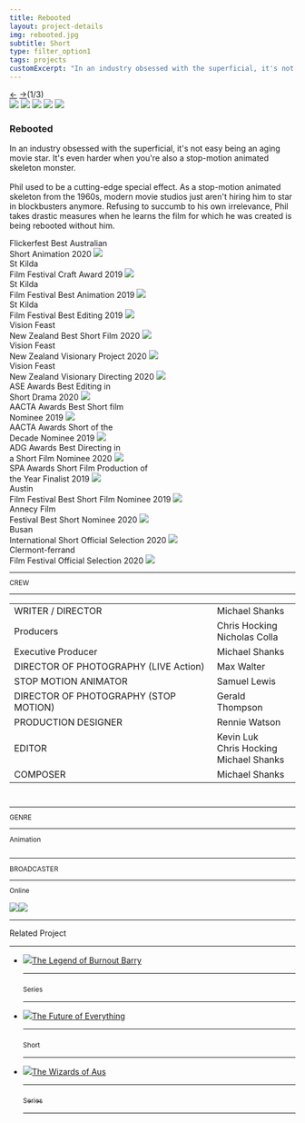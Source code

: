 ```yaml
---
title: Rebooted
layout: project-details
img: rebooted.jpg
subtitle: Short
type: filter_option1
tags: projects
customExcerpt: "In an industry obsessed with the superficial, it's not easy being an aging movie star. It&#39;s even harder when you're also a stop-motion animated skeleton monster. "
---
```



<section id="details">
    <div id="carousel">
      <div id="carousel_controls"><span><a href="#" id="carousel_backward">&larr;</a> <a href="#"
            id="carousel_forward">&rarr;</a></span><span id="pagecount">(1/3)</span></div>
      <div id="carousel_img">
        <img src="{{ relBase }}img/gallery/rebooted1.jpg" id="img1">
        <img src="{{ relBase }}img/gallery/rebooted2.jpg" id="img2">
        <img src="{{ relBase }}img/gallery/rebooted3.jpg" id="img3">
        <img src="{{ relBase }}img/gallery/rebooted4.jpg" id="img4">
        <img src="{{ relBase }}img/gallery/rebooted5.jpg" id="img5">
      </div>
    </div>
    <article><span id="main-detail">
      <h1>Rebooted</h1><p>In an industry obsessed with the superficial, it&#39;s not easy being an aging movie star. It&#39;s even harder when you&#39;re also a stop-motion animated skeleton monster.  <br><br>Phil used to be a cutting-edge special effect. As a stop-motion animated skeleton from the 1960s, modern movie studios just aren&#39;t hiring him to star in blockbusters anymore. Refusing to succumb to his own irrelevance, Phil takes drastic measures when he learns the film for which he was created is being rebooted without him. 
      </p>
        <div class="laurel">
          <span class="festival">Flickerfest</span>
          <span class="award">Best Australian<br>Short Animation</span>
          <span class="year">2020</span>
          <img src="{{ relBase }}img/laurel.svg">
        </div>
        <div class="laurel">
          <span class="festival">St Kilda<br>Film Festival</span>
          <span class="award">Craft Award</span>
          <span class="year">2019</span>
          <img src="{{ relBase }}img/laurel.svg">
        </div>
        <div class="laurel">
          <span class="festival">St Kilda<br>Film Festival</span>
          <span class="award">Best Animation</span>
          <span class="year">2019</span>
          <img src="{{ relBase }}img/laurel.svg">
        </div>
        <div class="laurel">
          <span class="festival">St Kilda<br>Film Festival</span>
          <span class="award">Best Editing</span>
          <span class="year">2019</span>
          <img src="{{ relBase }}img/laurel.svg">
        </div>
        <div class="laurel">
          <span class="festival">Vision Feast<br>New Zealand</span>
          <span class="award">Best Short Film</span>
          <span class="year">2020</span>
          <img src="{{ relBase }}img/laurel.svg">
        </div>
        <div class="laurel">
          <span class="festival">Vision Feast<br>New Zealand</span>
          <span class="award">Visionary Project</span>
          <span class="year">2020</span>
          <img src="{{ relBase }}img/laurel.svg">
        </div>
        <div class="laurel">
          <span class="festival">Vision Feast<br>New Zealand</span>
          <span class="award">Visionary Directing</span>
          <span class="year">2020</span>
          <img src="{{ relBase }}img/laurel.svg">
        </div>
        <div class="laurel">
          <span class="festival">ASE Awards</span>
          <span class="award">Best Editing in<br>Short Drama</span>
          <span class="year">2020</span>
          <img src="{{ relBase }}img/laurel.svg">
        </div>
        <div class="laurel">
          <span class="festival">AACTA Awards</span>
          <span class="award">Best Short film<br>Nominee</span>
          <span class="year">2019</span>
          <img src="{{ relBase }}img/laurel.svg">
        </div>
        <div class="laurel">
          <span class="festival">AACTA Awards</span>
          <span class="award">Short of the<br>Decade Nominee</span>
          <span class="year">2019</span>
          <img src="{{ relBase }}img/laurel.svg">
        </div>
        <div class="laurel">
          <span class="festival">ADG Awards</span>
          <span class="award">Best Directing in<br>a Short Film Nominee</span>
          <span class="year">2020</span>
          <img src="{{ relBase }}img/laurel.svg">
        </div>
        <div class="laurel">
          <span class="festival">SPA Awards</span>
          <span class="award">Short Film Production of<br>the Year Finalist</span>
          <span class="year">2019</span>
          <img src="{{ relBase }}img/laurel.svg">
        </div>
        <div class="laurel">
          <span class="festival">Austin<br>Film Festival</span>
          <span class="award">Best Short Film Nominee</span>
          <span class="year">2019</span>
          <img src="{{ relBase }}img/laurel.svg">
        </div>
        <div class="laurel">
          <span class="festival">Annecy Film<br>Festival</span>
          <span class="award">Best Short Nominee</span>
          <span class="year">2020</span>
          <img src="{{ relBase }}img/laurel.svg">
        </div>
        <div class="laurel">
          <span class="festival">Busan<br>International Short</span>
          <span class="award">Official Selection</span>
          <span class="year">2020</span>
          <img src="{{ relBase }}img/laurel.svg">
        </div>
        <div class="laurel">
          <span class="festival">Clermont-ferrand<br>Film Festival</span>
          <span class="award">Official Selection</span>
          <span class="year">2020</span>
          <img src="{{ relBase }}img/laurel.svg">
        </div>
      </span>
      <sub>
        <hr>CREW
        <hr>
        <table>
          <tr>
            <td>WRITER / DIRECTOR</td>
            <td>Michael Shanks</td>
          </tr>
          <tr>
            <td>Producers</td>
            <td>Chris Hocking<br>Nicholas Colla</td>
          </tr>
          <tr>
            <td>Executive Producer</td>
            <td>Michael Shanks</td>
          </tr>
          <tr>
            <td>DIRECTOR OF PHOTOGRAPHY (LIVE Action)</td>
            <td>Max Walter</td>
          </tr>
          <tr>
            <td>STOP MOTION ANIMATOR</td>
            <td>Samuel Lewis</td>
          </tr>
          <tr>
            <td>DIRECTOR OF PHOTOGRAPHY (STOP MOTION)</td>
            <td>Gerald Thompson</td>
          </tr>
          <tr>
            <td>PRODUCTION DESIGNER</td>
            <td>Rennie Watson</td>
          </tr>
          <tr>
            <td>EDITOR</td>
            <td>Kevin Luk<br>Chris Hocking<br>Michael Shanks</td>
          </tr>
          <tr>
            <td>COMPOSER</td>
            <td> Michael Shanks</td>
          </tr>
        </table>
        </span>
        <br>
        <hr>GENRE
        <hr>
        Animation<br>
        <br>
        <hr>BROADCASTER
        <hr>
        Online
        <br><br>
        <a href="https://www.imdb.com/title/tt9335950/" target="_blank"><img src="{{ relBase }}img/social/imdb.svg" class="imdb"></a><a href="https://www.youtube.com/watch?v=1Rkn6rnsgc4" target="_blank"><img src="{{ relBase }}img/social/youtube.svg" class="youtube"></a>
      </sub>
    </article>
    <div id="related">
      <hr>
      Related Project
      <hr>
      <ul>
        <li><a href="../the-legend-of-burnout-barry/"><img src="{{ relBase }}img/projects/barry.jpg">The Legend of Burnout
            Barry
            <hr><sub>Series</sub>
            <hr>
          </a>
        </li>
        <li><a href="../the-future-of-everything/"><img src="{{ relBase }}img/projects/tfoe.jpg">The Future of Everything
            <hr><sub>Short</sub>
            <hr>
          </a>
        </li>
        <li><a href="../the-wizards-of-aus/"><img src="{{ relBase }}img/projects/wizards.jpg">The Wizards of Aus
            <hr><sub>Series</sub>
            <hr>
          </a>
        </li>
      </ul>
    </div>
  </section>



  <div id="gradient"></div>